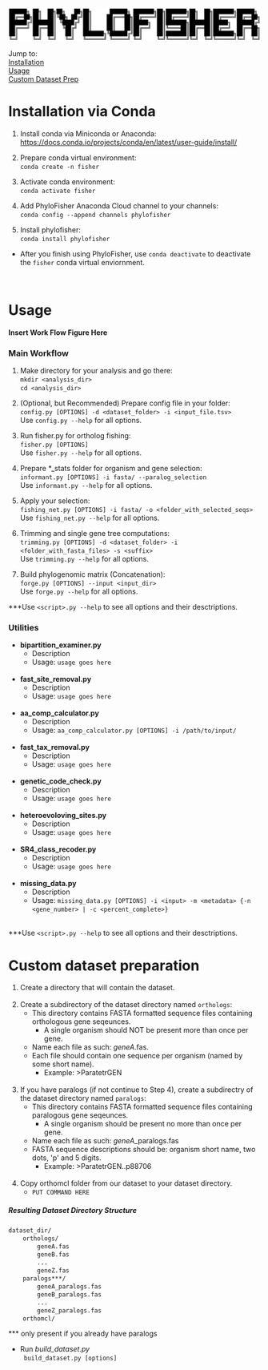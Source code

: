![PhyloFIsher](docs/_static/fisher.png)

Jump to:<br/>
    [Installation](#Installation-via-Conda)<br/>
    [Usage](#Usage)<br/>
    [Custom Dataset Prep](#Custom-dataset-preparation)<br/>
    
# Installation via Conda

1. Install conda via Miniconda or Anaconda:<br/>
https://docs.conda.io/projects/conda/en/latest/user-guide/install/

2. Prepare conda virtual environment:<br/>
 `conda create -n fisher`
 
3. Activate conda environment:<br/>
`conda activate fisher`

4. Add PhyloFisher Anaconda Cloud channel to your channels:<br/>
`conda config --append channels phylofisher`

5. Install phylofisher:<br/>
`conda install phylofisher`

- After you finish using PhyloFisher, use `conda deactivate` to deactivate the `fisher` conda virtual enviornment.
<br/>




# Usage

**Insert Work Flow Figure Here**

### Main Workflow
1. Make directory for your analysis and go there:<br/>
`mkdir <analysis_dir>`<br/>
`cd <analysis_dir>`<br/>

2. (Optional, but Recommended) Prepare config file in your folder:<br/>
`config.py [OPTIONS] -d <dataset_folder> -i <input_file.tsv>`<br/>
Use `config.py --help` for all options.<br/>

3. Run fisher.py for ortholog fishing:<br/>
`fisher.py [OPTIONS]`<br/>
Use `fisher.py --help` for all options.<br/>

4. Prepare *_stats folder for organism and gene selection:<br/>
`informant.py [OPTIONS] -i fasta/ --paralog_selection`<br/>
Use `informant.py --help` for all options.<br/>

5. Apply your selection:<br/>
`fishing_net.py [OPTIONS] -i fasta/ -o <folder_with_selected_seqs>`<br/>
Use `fishing_net.py --help` for all options.<br/>

6. Trimming and single gene tree computations:<br/>
`trimming.py [OPTIONS] -d <dataset_folder> -i <folder_with_fasta_files> -s <suffix>`<br/>
Use `trimming.py --help` for all options.<br/>

7. Build phylogenomic matrix (Concatenation):<br/>
`forge.py [OPTIONS] --input <input_dir> `<br/>
Use `forge.py --help` for all options.<br/>

***Use `<script>.py --help`  to see all options and their desctriptions.


### Utilities
* **bipartition_examiner.py**
    * Description
    * Usage: `usage goes here`<br/><br/>
* **fast_site_removal.py**
    * Description
    * Usage: `usage goes here`<br/><br/>
* **aa_comp_calculator.py**
    * Description
    * Usage: `aa_comp_calculator.py [OPTIONS] -i /path/to/input/`<br/><br/>
* **fast_tax_removal.py**
    * Description
    * Usage: `usage goes here`<br/><br/>
* **genetic_code_check.py**
    * Description
    * Usage: `usage goes here`<br/><br/>
* **heteroevoloving_sites.py**
    * Description
    * Usage: `usage goes here`<br/><br/>
* **SR4_class_recoder.py**
    * Description
    * Usage: `usage goes here`<br/><br/>
* **missing_data.py**
    * Description
    * Usage: `missing_data.py [OPTIONS] -i <input> -m <metadata> {-n <gene_number> | -c <percent_complete>}`<br/><br/>

***Use `<script>.py --help`  to see all options and their desctriptions.
 
 
      
# Custom dataset preparation
1. Create a directory that will contain the dataset.<br/><br/>
2. Create a subdirectory of the dataset directory named `orthologs`:
    - This directory contains FASTA formatted sequence files containing orthologous gene seqeunces.
        - A single organism should NOT be present more than once per gene. 
    - Name each file as such: _geneA_.fas.
    - Each file should contain one sequence per organism (named by some short name).
        - Example: >ParatetrGEN<br/><br/>
3. If you have paralogs (if not continue to Step 4), create a subdirectry of the dataset 
    directory named `paralogs`:
    - This directory contains FASTA formatted sequence files containing paralogous gene seqeunces.
        - A single organism should be present no more than once per gene. 
    - Name each file as such: _geneA_\_paralogs.fas
    - FASTA sequence descriptions should be: organism short name, two dots, 'p' and 5 digits.
        - Example: >ParatetrGEN..p88706<br/><br/>
4. Copy orthomcl folder from our dataset to your dataset directory.
    * `PUT COMMAND HERE`
    
##### Resulting Dataset Directory Structure
    dataset_dir/
        orthologs/
            geneA.fas
            geneB.fas
            ...
            geneZ.fas
        paralogs***/
            geneA_paralogs.fas
            geneB_paralogs.fas
            ...
            geneZ_paralogs.fas
        orthomcl/
*** only present if you already have paralogs

* Run _build_dataset.py_<br/>
` build_dataset.py [options]`
        